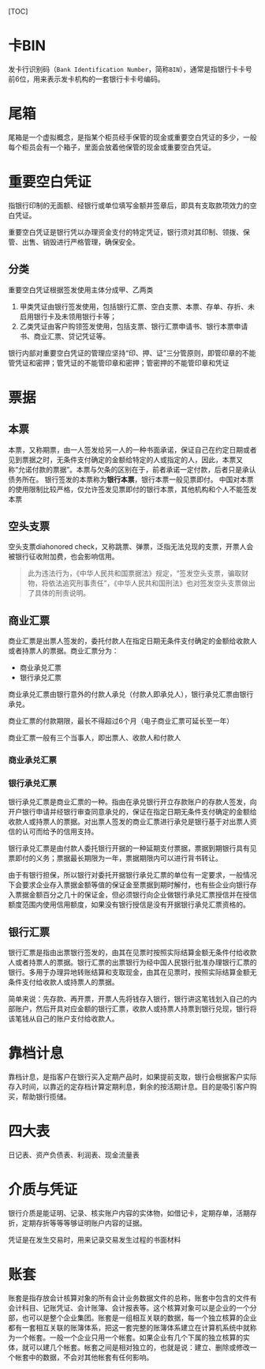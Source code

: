 [TOC]


# 卡BIN
发卡行识别码（`Bank Identification Number`，简称`BIN`），通常是指银行卡卡号前6位，用来表示发卡机构的一套银行卡卡号编码。

# 尾箱
尾箱是一个虚拟概念，是指某个柜员经手保管的现金或重要空白凭证的多少，一般每个柜员会有一个箱子，里面会放着他保管的现金或重要空白凭证。

# 重要空白凭证
指银行印制的无面额、经银行或单位填写金额并签章后，即具有支取款项效力的空白凭证。

重要空白凭证是银行凭以办理资金支付的特定凭证，银行须对其印制、领拨、保管、出售、销毁进行严格管理，确保安全。
## 分类
重要空白凭证根据签发使用主体分成甲、乙两类
1. 甲类凭证由银行签发使用，包括银行汇票、空白支票、本票、存单、存折、未启用银行卡及未领用银行卡等；
2. 乙类凭证由客户购领签发使用，包括支票、银行汇票申请书、银行本票申请书、商业汇票、贷记凭证等。

银行内部对重要空白凭证的管理应坚持“印、押、证”三分管原则，即管印章的不能管凭证和密押；管凭证的不能管印章和密押；管密押的不能管印章和凭证

# 票据
## 本票
本票，又称期票，由一人签发给另一人的一种书面承诺，保证自己在约定日期或者见到票据之时，无条件支付确定的金额给特定的人或指定的人，因此，本票又称“允诺付款的票据”。本票与欠条的区别在于，前者承诺一定付款，后者只是承认债务所在。
银行签发的本票称为**银行本票**，银行本票一般见票即付。
中国对本票的使用限制比较严格，仅允许签发见票即付的银行本票，其他机构和个人不能签发本票

## 空头支票
空头支票diahonored check，又称跳票、弹票，泛指无法兑现的支票，开票人会被银行征收附加费，也会影响信用。
> 此为违法行为，《中华人民共和国票据法》规定，“签发空头支票，骗取财物，将依法追究刑事责任”，《中华人民共和国刑法》也对签发空头支票做出了具体的刑责说明。

## 商业汇票
商业汇票是出票人签发的，委托付款人在指定日期无条件支付确定的金额给收款人或者持票人的票据。商业汇票分为：
- 商业承兑汇票
- 银行承兑汇票

商业承兑汇票由银行意外的付款人承兑（付款人即承兑人），银行承兑汇票由银行承兑。

商业汇票的付款期限，最长不得超过6个月（电子商业汇票可延长至一年）

商业汇票一般有三个当事人，即出票人、收款人和付款人

### 商业承兑汇票

### 银行承兑汇票

银行承兑汇票是商业汇票的一种。指由在承兑银行开立存款账户的存款人签发，向开户银行申请并经银行审查同意承兑的，保证在指定日期无条件支付确定的金额给收款人或持票人的票据。对出票人签发的商业汇票进行承兑是银行基于对出票人资信的认可而给予的信用支持。

银行承兑汇票是由付款人委托银行开据的一种延期支付票据，票据到期银行具有见票即付的义务；票据最长期限为一年，票据期限内可以进行背书转让。

由于有银行担保，所以银行对委托开据银行承兑汇票的单位有一定要求，一般情况下会要求企业存入票据金额等值的保证金至票据到期时解付，也有些企业向银行存入票据金额百分之几十的保证金，但必须银行向企业做银行承兑汇票授信并在授信额度范围内使用信用额度，如果没有银行授信是没有开据银行承兑汇票资格的。


## 银行汇票
银行汇票是指由出票银行签发的，由其在见票时按照实际结算金额无条件付给收款人或者持票人的票据。银行汇票的出票银行为经中国人民银行批准办理银行汇票的银行。多用于办理异地转账结算和支取现金，由其在见票时，按照实际结算金额无条件支付给收款人或持票人的票据。

简单来说：先存款、再开票，开票人先将钱存入银行，银行讲这笔钱划入自己的内部账户，然后开具对应金额的银行汇票，收款人或持票人持票到银行兑现，银行将该笔钱从自己的账户支付给收款人。

# 靠档计息
靠档计息，是指客户在银行买入定期产品时，如果提前支取，银行会根据客户实际存入时间，以靠近的定存档计算定期利息，剩余的按活期计息。目的是吸引客户购买，帮助银行揽储。

# 四大表
日记表、资产负债表、利润表、现金流量表

# 介质与凭证
银行介质是能证明、记录、核实账户内容的实体物，如借记卡，定期存单，活期存折，定期存折等等等够证明账户内容的证据。

凭证是在发生交易时，用来记录交易发生过程的书面材料

# 账套
账套是指存放会计核算对象的所有会计业务数据文件的总称，账套中包含的文件有会计科目、记账凭证、会计账簿、会计报表等。这个核算对象可以是企业的一个分部，也可以是整个企业集团。账套是一组相互关联的数据，每一个独立核算的企业都有一套相互关联的账簿体系，把这一套完整的账簿体系建立在计算机系统中就称为一个帐套。一般一个企业只用一个帐套。如果企业有几个下属的独立核算的实体，就可以建几个帐套。帐套之间是相对独立的，也就是说：建立、删除或修改一个帐套中的数据，不会对其他帐套有任何影响。
